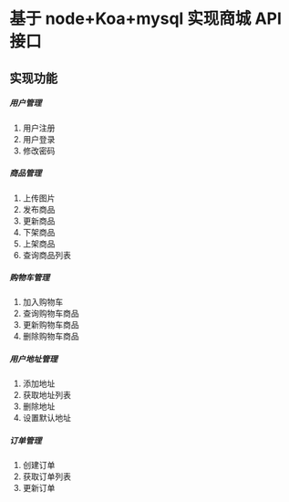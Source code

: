 # 基于 node+Koa+mysql 实现商城 API 接口

## 实现功能

##### 用户管理

1. 用户注册
2. 用户登录
3. 修改密码

##### 商品管理

1. 上传图片
2. 发布商品
3. 更新商品
4. 下架商品
5. 上架商品
6. 查询商品列表

##### 购物车管理

1. 加入购物车
2. 查询购物车商品
3. 更新购物车商品
4. 删除购物车商品

##### 用户地址管理

1. 添加地址
2. 获取地址列表
3. 删除地址
4. 设置默认地址

##### 订单管理

1. 创建订单
2. 获取订单列表
3. 更新订单
